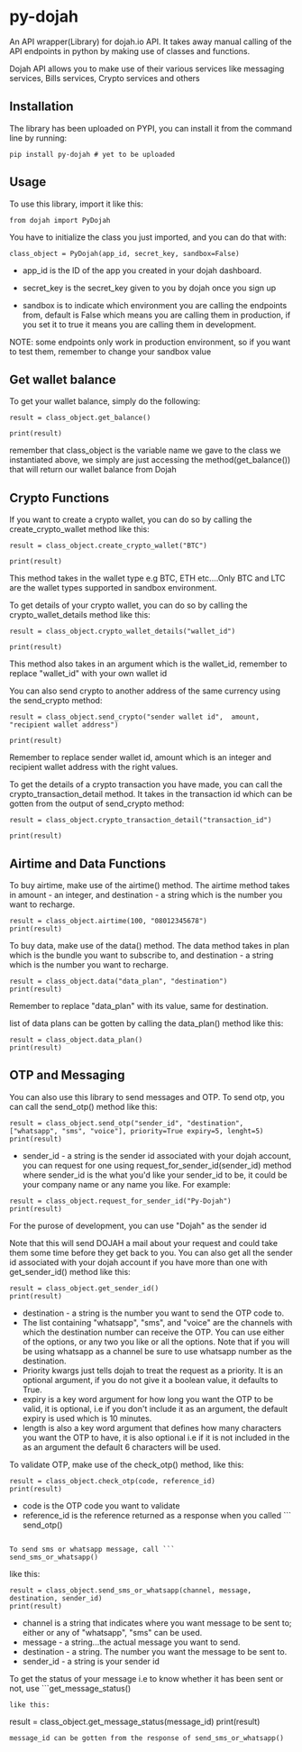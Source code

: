 # py-dojah

An API wrapper(Library) for dojah.io API. It takes away manual calling of the API endpoints in python by making use of classes and functions.

Dojah API allows you to make use of their various services like messaging services, Bills services, Crypto services and others

## Installation
The library has been uploaded on PYPI, you can install it from the command line by running:

```
pip install py-dojah # yet to be uploaded
```

## Usage

To use this library, import it like this:

```
from dojah import PyDojah
```

You have to initialize the class you just imported, and you can do that with:

```
class_object = PyDojah(app_id, secret_key, sandbox=False)
```

* app_id is the ID of the app you created in your dojah dashboard.

* secret_key is the secret_key given to you by dojah once you sign up

* sandbox is to indicate which environment you are calling the endpoints from, default is False which means you are calling them in production, if you set it to true it means you are calling them in development.

NOTE: some endpoints only work in production environment, so if you want to test them, remember to change your sandbox value

## Get wallet balance

To get your wallet balance, simply do the following:

```
result = class_object.get_balance()

print(result)
```
remember that class_object is the variable name we gave to the class we instantiated above, we simply are just accessing the method(get_balance()) that will return our wallet balance from Dojah

## Crypto Functions

If you want to create a crypto wallet, you can do so by calling the create_crypto_wallet method like this:

```
result = class_object.create_crypto_wallet("BTC")

print(result)
```
This method takes in the wallet type e.g BTC, ETH etc....Only BTC and LTC are the wallet types supported in sandbox environment.

To get details of your crypto wallet, you can do so by calling the crypto_wallet_details method like this:

```
result = class_object.crypto_wallet_details("wallet_id")

print(result)
```

This method also takes in an argument which is the wallet_id, remember to replace "wallet_id" with your own wallet id

You can also send crypto to another address of the same currency using the send_crypto method:

```
result = class_object.send_crypto("sender wallet id",  amount, "recipient wallet address")

print(result)
```
Remember to replace sender wallet id, amount which is an integer and recipient wallet address with the right values.


To get the details of a crypto transaction you have made, you can call the crypto_transaction_detail method. It takes in the transaction id which can be gotten from the output of send_crypto method:

```
result = class_object.crypto_transaction_detail("transaction_id")

print(result)
```

## Airtime and Data Functions
To buy airtime, make use of the airtime() method. The airtime method takes in amount - an integer, and destination - a string which is the number you want to recharge.

```
result = class_object.airtime(100, "08012345678")
print(result)

```

To buy data, make use of the data() method. The data method takes in plan which is the bundle you want to subscribe to, and destination - a string which is the number you want to recharge.

```
result = class_object.data("data_plan", "destination")
print(result)
```
Remember to replace "data_plan" with its value, same for destination.

list of data plans can be gotten by calling the data_plan() method like this:

```
result = class_object.data_plan()
print(result)
```

## OTP and Messaging
You can also use this library to send messages and OTP. To send otp, you can call the send_otp() method like this:

```
result = class_object.send_otp("sender_id", "destination", ["whatsapp", "sms", "voice"], priority=True expiry=5, lenght=5)
print(result)
```

* sender_id - a string is the sender id associated with your dojah account, you can request for one using request_for_sender_id(sender_id) method where sender_id is the what you'd like your sender_id to be, it could be your company name or any name you like. For example:

```
result = class_object.request_for_sender_id("Py-Dojah")
print(result)
```
For the purose of development, you can use "Dojah" as the sender id

Note that this will send DOJAH a mail about your request and could take them some time before they get back to you.
You can also get all the sender id associated with your dojah account if you have more than one with get_sender_id() method like this:

```
result = class_object.get_sender_id()
print(result)
```
* destination - a string is the number you want to send the OTP code to.
* The list containing "whatsapp", "sms", and "voice" are the channels with which the destination number can receive the OTP. You can use either of the options, or any two you like or all the options. 
Note that if you will be using whatsapp as a channel be sure to use whatsapp number as the destination.
* Priority kwargs just tells dojah to treat the request as a priority. It is an optional argument, if you do not give it a boolean value, it defaults to True.
* expiry is a key word argument for how long you want the OTP to be valid, it is optional, i.e if you don't include it as an argument, the default expiry is used which is 10 minutes.
* length is also a key word argument that defines how many characters you want the OTP to have, it is also optional i.e if it is not included in the as an argument the default 6 characters will be used.

To validate OTP, make use of the check_otp() method, like this:

```
result = class_object.check_otp(code, reference_id)
print(result)
```

* code is the OTP code you want to validate
* reference_id is the reference returned as a response when you called ```
send_otp()
```

To send sms or whatsapp message, call ```
send_sms_or_whatsapp()
``` 
like this:

```
result = class_object.send_sms_or_whatsapp(channel, message, destination, sender_id)
print(result)
```

* channel is a string that indicates where you want message to be sent to; either or any of "whatsapp", "sms" can be used.
* message - a string...the actual message you want to send.
* destination - a string. The number you want the message to be sent to.
* sender_id - a string is your sender id

To get the status of your message i.e to know whether it has been sent or not, use ```get_message_status()
```
like this:

```
result = class_object.get_message_status(message_id)
print(result)
```
message_id can be gotten from the response of send_sms_or_whatsapp()

